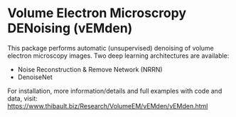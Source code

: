 # Volume Electron Microscropy DENoising (vEMden)

This package performs automatic (unsupervised) denoising of volume electron microscopy images. Two deep learning 
architectures are available:
<ul>
<li>Noise Reconstruction & Remove Network (NRRN)</li>
<li>DenoiseNet</li>
</ul>

For installation, more information/details and full examples with code and data, visit:
https://www.thibault.biz/Research/VolumeEM/vEMden/vEMden.html
